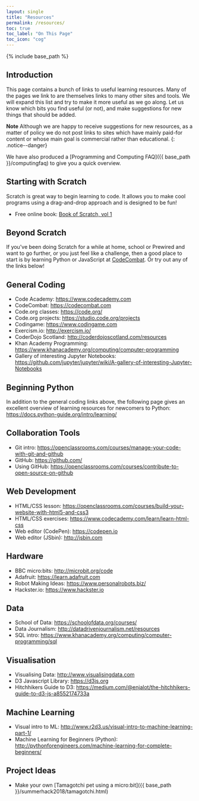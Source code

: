 ```yaml
---
layout: single
title: "Resources"
permalink: /resources/
toc: true
toc_label: "On This Page"
toc_icon: "cog"
---
```

{% include base_path %}

## Introduction

This page contains a bunch of links to useful learning resources. Many of the pages we link to are themselves links to many other sites and tools. We will expand this list and try to make it more useful as we go along. Let us know which bits you find useful (or not), and make suggestions for new things that should be added. 

**Note** Although we are happy to receive suggestions for new resources, as a matter of policy we do not post links to sites which have mainly paid-for content or whose main goal is commercial rather than educational.
{: .notice--danger}

We have also produced a [Programming and Computing FAQ]({{ base_path }}/computingfaq) to give you a quick overview.

## Starting with Scratch

Scratch is great way to begin learning to code.  It allows you to make cool programs using a drag-and-drop approach and is designed to be fun!

* Free online book: [Book of Scratch, vol 1](https://www.raspberrypi.org/magpi-issues/CC_Book_of_Scratch_v1.pdf) 

## Beyond Scratch

If you've been doing Scratch for a while at home, school or Prewired and want to go further, or you just feel like a challenge, then a good place to start is by learning Python or JavaScript at [CodeCombat](https://codecombat.com/). Or try out any of the links below!

## General Coding

* Code Academy: <https://www.codecademy.com>
* CodeCombat: <https://codecombat.com>
* Code.org classes: <https://code.org/>
* Code.org projects: <https://studio.code.org/projects>
* Codingame: <https://www.codingame.com>
* Exercism.io: <http://exercism.io/>
* CoderDojo Scotland: <http://coderdojoscotland.com/resources>
* Khan Academy Programming: <https://www.khanacademy.org/computing/computer-programming>
* Gallery of interesting Jupyter Notebooks: <https://github.com/jupyter/jupyter/wiki/A-gallery-of-interesting-Jupyter-Notebooks>

## Beginning Python

In addition to the general coding links above, the following page gives an excellent overview of learning resources for newcomers to Python: <https://docs.python-guide.org/intro/learning/>


## Collaboration Tools

* Git intro: <https://openclassrooms.com/courses/manage-your-code-with-git-and-github>
* GitHub: <https://github.com/>
* Using GitHub: <https://openclassrooms.com/courses/contribute-to-open-source-on-github>


## Web Development

* HTML/CSS lesson: <https://openclassrooms.com/courses/build-your-website-with-html5-and-css3>
* HTML/CSS exercises: <https://www.codecademy.com/learn/learn-html-css>
* Web editor (CodePen):  <https://codepen.io>
* Web editor (JSbin):  <http://jsbin.com>


## Hardware

* BBC micro:bits: <http://microbit.org/code>
* Adafruit: <https://learn.adafruit.com>
* Robot Making Ideas: <https://www.personalrobots.biz/>
* Hackster.io: <https://www.hackster.io>

## Data

* School of Data: <https://schoolofdata.org/courses/>
* Data Journalism: <http://datadrivenjournalism.net/resources>
* SQL intro:  <https://www.khanacademy.org/computing/computer-programming/sql>


## Visualisation

* Visualising Data: <http://www.visualisingdata.com>
* D3 Javascript Library: <https://d3js.org>
* Hitchhikers Guide to D3: <https://medium.com/@enjalot/the-hitchhikers-guide-to-d3-js-a8552174733a>

## Machine Learning

* Visual intro to ML: <http://www.r2d3.us/visual-intro-to-machine-learning-part-1/>
* Machine Learning for Beginners (Python): <http://pythonforengineers.com/machine-learning-for-complete-beginners/>

## Project Ideas

* Make your own [Tamagotchi pet using a micro:bit]({{ base_path }}/summerhack2018/tamagotchi.html)

